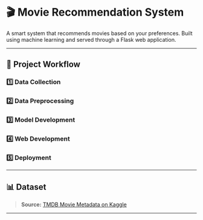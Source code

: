 # 🎬 Movie Recommendation System

A smart system that recommends movies based on your preferences. Built using machine learning and served through a Flask web application.

---

## 🚀 Project Workflow

### 1️⃣ Data Collection

### 2️⃣ Data Preprocessing

### 3️⃣ Model Development

### 4️⃣ Web Development

### 5️⃣ Deployment

---

## 📊 Dataset
> **Source:** [TMDB Movie Metadata on Kaggle](https://www.kaggle.com/datasets/tmdb/tmdb-movie-metadata)

---


